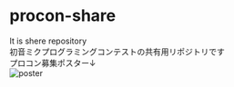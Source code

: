 # procon-share
It is shere repository<br>
初音ミクプログラミングコンテストの共有用リポジトリです<br>
プロコン募集ポスター↓<br>
![poster](https://github.com/TUBUAN-39/procon/assets/133558327/5d11ff90-4581-4a11-9cc4-8cc93d633df9)
